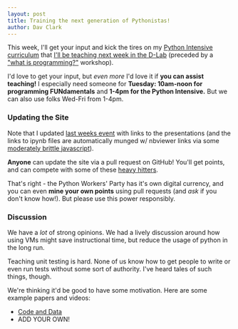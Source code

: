 ```yaml
---
layout: post
title: Training the next generation of Pythonistas!
author: Dav Clark
---
```


This week, I'll get your input and kick the tires on my [Python Intensive
curriculum](https://github.com/dlab-berkeley/python-fundamentals) that [I'll be
teaching next week in the
D-Lab](http://dlab.berkeley.edu/training/programming-fundamentals) (preceded by
a ["what is programming?"](http://dlab.berkeley.edu/training/python-intensive-0)
workshop).

I'd love to get your input, but *even more* I'd love it if **you can assist
teaching!** I especially need someone for **Tuesday: 10am-noon for programming
FUNdamentals** and **1-4pm for the Python Intensive.** But we can also use folks
Wed-Fri from 1-4pm.

### Updating the Site

Note that I updated [last weeks event](/events/2014/05/16/packaging-discussion.html) with links to the presentations (and the
links to ipynb files are automatically munged w/ nbviewer links via some
[moderately brittle javascript](/assets/nbview.js)).

**Anyone** can update the site via a pull request on GitHub! You'll get points, and
can compete with some of these [heavy hitters](/points).

That's right - the Python Workers' Party has it's own digital currency, and you
can even **mine your own points** using pull requests (and *ask* if you don't
know how!). But please use this power responsibly.

### Discussion

We have a *lot* of strong opinions. We had a lively discussion around how using
VMs might save instructional time, but reduce the usage of python in the long
run.

Teaching unit testing is hard. None of us know how to get people to write or
even run tests without some sort of authority. I've heard tales of such things,
though.

We're thinking it'd be good to have some motivation. Here are some example
papers and videos:

 - [Code and Data](http://faculty.chicagobooth.edu/jesse.shapiro/research/CodeAndData.pdf)
 - ADD YOUR OWN!

